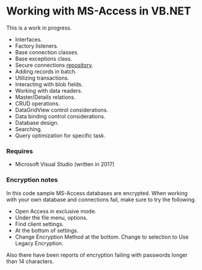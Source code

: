 # Working with MS-Access in VB.NET

This is a work in progress.

- Interfaces.
- Factory listeners.
- Base connection classes.
- Base exceptions class.
- Secure connections [repository](https://github.com/karenpayneoregon/SecureConnectionStringsVisualBasic).
- Adding records in batch.
- Utilizing transactions.
- Interacting with blob fields.
- Working with data readers.
- Master/Details relations.
- CRUD operations.
- DataGridView control considerations.
- Data binding control considerations.
- Database design.
- Searching.
- Query optimization for specific task.

### Requires
- Microsoft Visual Studio (written in 2017)

### Encryption notes
In this code sample MS-Access databases are encrypted. When working with your own database and connections fail, make sure to try the following.
- Open Access in exclusive mode.
- Under the file menu, options.
- Find client settings.
- At the bottom of settings.
- Change  Encryption Method at the bottom. Change to selection to Use Legacy Encryption.

Also there have been reports of encryption failing with passwords longer than 14 characters.